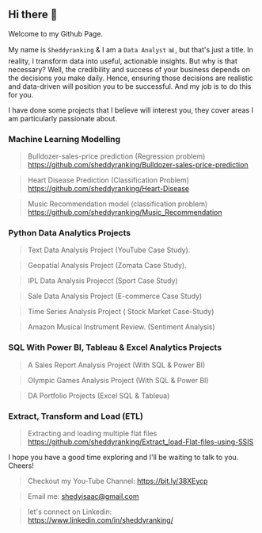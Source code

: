 ## Hi there 👋

Welcome to my Github Page.

My name is `Sheddyranking` & I am a `Data Analyst` 📊, but that's just a title. In reality, I transform data into useful, actionable insights.
But why is that necessary? Well, the credibility and success of your business depends on the decisions you make daily.
Hence, ensuring those decisions are realistic and data-driven will position you to be successful. And my job is to do this for you.

I have done some projects that I believe will interest you, they cover areas I am particularly passionate about.

### Machine Learning Modelling 
> Bulldozer-sales-price prediction (Regression problem)
https://github.com/sheddyranking/Bulldozer-sales-price-prediction

> Heart Disease Prediction (Classification Problem)
https://github.com/sheddyranking/Heart-Disease

> Music Recommendation model (classification problem)
https://github.com/sheddyranking/Music_Recommendation

### Python Data Analytics Projects

  > Text Data Analysis Project (YouTube Case Study).

  > Geopatial Analysis Project (Zomata Case Study).
  
  > IPL Data Analysis Projecct (Sport Case Study)
  
  > Sale Data Analysis Project (E-commerce Case Study)

  > Time Series Analysis Project ( Stock Market Case-Study)

  > Amazon Musical Instrument Review. (Sentiment Analysis)

### SQL With Power BI, Tableau & Excel Analytics Projects

  > A Sales Report Analysis Project (With SQL & Power BI)
    
  > Olympic Games Analysis Project (With SQL & Power BI)
  
  > DA Portfolio Projects (Excel SQL & Tableua)

### Extract, Transform and Load (ETL)
  >Extracting and loading multiple flat files 
  https://github.com/sheddyranking/Extract_load-Flat-files-using-SSIS
 
I hope you have a good time exploring and I'll be waiting to talk to you. Cheers!

 
  > Checkout my You-Tube Channel: https://bit.ly/38XEycp
  
  > Email me: shedyisaac@gmail.com
  
  > let's connect on Linkedin: https://www.linkedin.com/in/sheddyranking/
